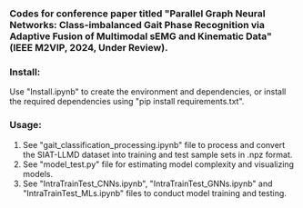 ### Codes for conference paper titled "Parallel Graph Neural Networks: Class-imbalanced Gait Phase Recognition via Adaptive Fusion of Multimodal sEMG and Kinematic Data" (IEEE M2VIP, 2024, Under Review).
### Install: 
Use "Install.ipynb" to create the environment and dependencies, or install the required dependencies using "pip install requirements.txt".
### Usage:
1. See "gait_classification_processing.ipynb" file to process and convert the SIAT-LLMD dataset into training and test sample sets in .npz format.
2. See "model_test.py" file for estimating model complexity and visualizing models.
3. See "IntraTrainTest_CNNs.ipynb", "IntraTrainTest_GNNs.ipynb" and "IntraTrainTest_MLs.ipynb" files to conduct model training and testing.